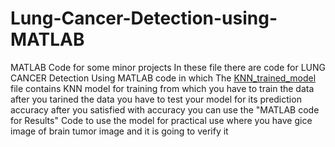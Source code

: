 # Lung-Cancer-Detection-using-MATLAB

MATLAB Code for some minor projects In these file there are code for LUNG CANCER Detection Using MATLAB code in which The [KNN_trained_model](https://github.com/Rasheed-007/Lung-CSncer-Detection-using-MATLAB/blob/ca44e3c6cce0bddd3d8183d8db2a444ee6fca513/KNN_trained_model.m) file contains KNN model for training from which you have to train the data after you tarined the data you have to test your model for its prediction accuracy after you satisfied with accuracy you can use the "MATLAB code for Results" Code to use the model for practical use where you have gice image of brain tumor image and it is going to verify it
